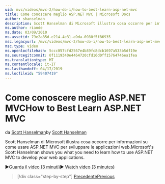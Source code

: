 ```yaml
---
uid: mvc/videos/mvc-2/how-do-i/how-to-best-learn-asp-net-mvc
title: Come conoscere meglio ASP.NET MVC | Microsoft Docs
author: shanselman
description: Scott Hanselman di Microsoft illustra cosa occorre per informazioni su come usare ASP.NET MVC per sviluppare le applicazioni web.
ms.author: riande
ms.date: 03/09/2010
ms.assetid: 79e2a85d-e214-4e31-a9da-0980f5f86935
msc.legacyurl: /mvc/videos/mvc-2/how-do-i/how-to-best-learn-asp-net-mvc
msc.type: video
ms.openlocfilehash: 5ccc057cfd2567e4b89fc8dcb1697a533b5df19e
ms.sourcegitcommit: 0f1119340e4464720cfd16d0ff15764746ea1fea
ms.translationtype: MT
ms.contentlocale: it-IT
ms.lasthandoff: 04/17/2019
ms.locfileid: "59407419"
---
```

# <a name="how-to-best-learn-aspnet-mvc"></a><span data-ttu-id="6c7e5-103">Come conoscere meglio ASP.NET MVC</span><span class="sxs-lookup"><span data-stu-id="6c7e5-103">How to Best Learn ASP.NET MVC</span></span>

<span data-ttu-id="6c7e5-104">da [Scott Hanselman](https://github.com/shanselman)</span><span class="sxs-lookup"><span data-stu-id="6c7e5-104">by [Scott Hanselman](https://github.com/shanselman)</span></span>

<span data-ttu-id="6c7e5-105">Scott Hanselman di Microsoft illustra cosa occorre per informazioni su come usare ASP.NET MVC per sviluppare le applicazioni web.</span><span class="sxs-lookup"><span data-stu-id="6c7e5-105">Microsoft's Scott Hanselman shows you what you need to learn how to use ASP.NET MVC to develop your web applications.</span></span>

[<span data-ttu-id="6c7e5-106">&#9654;Guarda il video (3 minuti)</span><span class="sxs-lookup"><span data-stu-id="6c7e5-106">&#9654; Watch video (3 minutes)</span></span>](https://channel9.msdn.com/Blogs/ASP-NET-Site-Videos/how-to-best-learn-asp-net-mvc)

> [!div class="step-by-step"]
> [<span data-ttu-id="6c7e5-107">Precedente</span><span class="sxs-lookup"><span data-stu-id="6c7e5-107">Previous</span></span>](5-minute-introduction-to-aspnet-mvc.md)
